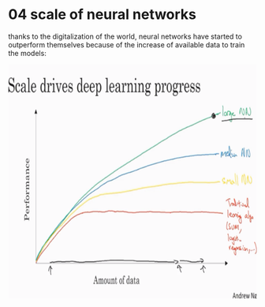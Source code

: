 # 04 scale of neural networks

thanks to the digitalization of the world, neural networks have started to outperform themselves because of the increase of available data to train the models:

![image](image_5.png)
